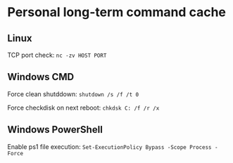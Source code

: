 # Personal long-term command cache

## Linux
TCP port check:
`nc -zv HOST PORT`

## Windows CMD
Force clean shutddown:
`shutdown /s /f /t 0`

Force checkdisk on next reboot:
`chkdsk C: /f /r /x`

## Windows PowerShell
Enable ps1 file execution:
`Set-ExecutionPolicy Bypass -Scope Process -Force`


